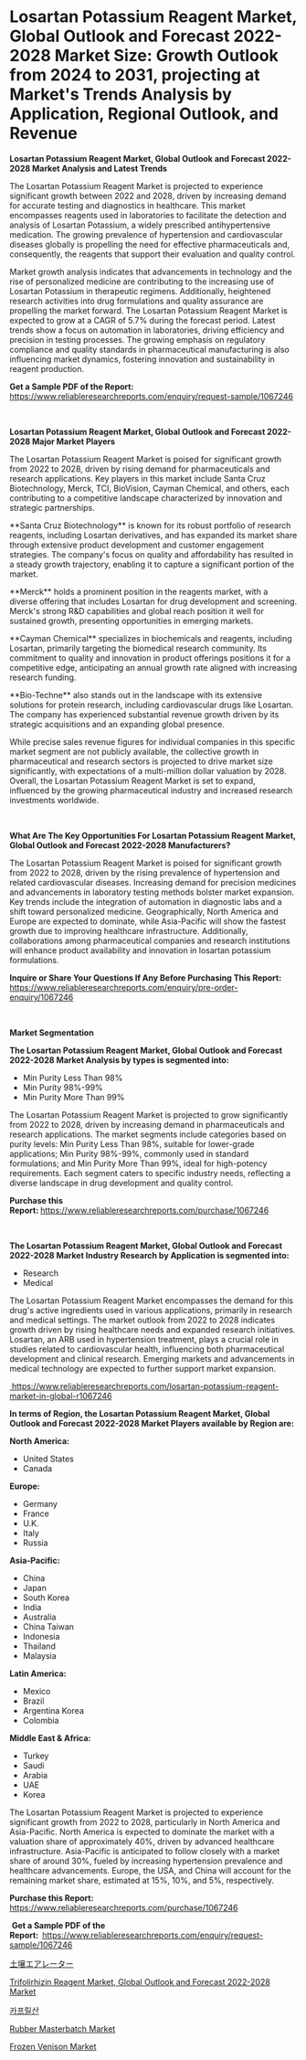 <p><h1>Losartan Potassium Reagent Market, Global Outlook and Forecast 2022-2028 Market Size: Growth Outlook from 2024 to 2031, projecting at Market's Trends Analysis by Application, Regional Outlook, and Revenue</h1></p><p><strong>Losartan Potassium Reagent Market, Global Outlook and Forecast 2022-2028 Market Analysis and Latest Trends</strong></p>
<p><p>The Losartan Potassium Reagent Market is projected to experience significant growth between 2022 and 2028, driven by increasing demand for accurate testing and diagnostics in healthcare. This market encompasses reagents used in laboratories to facilitate the detection and analysis of Losartan Potassium, a widely prescribed antihypertensive medication. The growing prevalence of hypertension and cardiovascular diseases globally is propelling the need for effective pharmaceuticals and, consequently, the reagents that support their evaluation and quality control.</p><p>Market growth analysis indicates that advancements in technology and the rise of personalized medicine are contributing to the increasing use of Losartan Potassium in therapeutic regimens. Additionally, heightened research activities into drug formulations and quality assurance are propelling the market forward. The Losartan Potassium Reagent Market is expected to grow at a CAGR of 5.7% during the forecast period. Latest trends show a focus on automation in laboratories, driving efficiency and precision in testing processes. The growing emphasis on regulatory compliance and quality standards in pharmaceutical manufacturing is also influencing market dynamics, fostering innovation and sustainability in reagent production.</p></p>
<p><strong>Get a Sample PDF of the Report:&nbsp;</strong> <a href="https://www.reliableresearchreports.com/enquiry/request-sample/1067246">https://www.reliableresearchreports.com/enquiry/request-sample/1067246</a></p>
<p>&nbsp;</p>
<p><strong>Losartan Potassium Reagent Market, Global Outlook and Forecast 2022-2028 Major Market Players</strong></p>
<p><p>The Losartan Potassium Reagent Market is poised for significant growth from 2022 to 2028, driven by rising demand for pharmaceuticals and research applications. Key players in this market include Santa Cruz Biotechnology, Merck, TCI, BioVision, Cayman Chemical, and others, each contributing to a competitive landscape characterized by innovation and strategic partnerships.</p><p>**Santa Cruz Biotechnology** is known for its robust portfolio of research reagents, including Losartan derivatives, and has expanded its market share through extensive product development and customer engagement strategies. The company's focus on quality and affordability has resulted in a steady growth trajectory, enabling it to capture a significant portion of the market.</p><p>**Merck** holds a prominent position in the reagents market, with a diverse offering that includes Losartan for drug development and screening. Merck's strong R&D capabilities and global reach position it well for sustained growth, presenting opportunities in emerging markets.</p><p>**Cayman Chemical** specializes in biochemicals and reagents, including Losartan, primarily targeting the biomedical research community. Its commitment to quality and innovation in product offerings positions it for a competitive edge, anticipating an annual growth rate aligned with increasing research funding.</p><p>**Bio-Techne** also stands out in the landscape with its extensive solutions for protein research, including cardiovascular drugs like Losartan. The company has experienced substantial revenue growth driven by its strategic acquisitions and an expanding global presence.</p><p>While precise sales revenue figures for individual companies in this specific market segment are not publicly available, the collective growth in pharmaceutical and research sectors is projected to drive market size significantly, with expectations of a multi-million dollar valuation by 2028. Overall, the Losartan Potassium Reagent Market is set to expand, influenced by the growing pharmaceutical industry and increased research investments worldwide.</p></p>
<p>&nbsp;</p>
<p><strong>What Are The Key Opportunities For Losartan Potassium Reagent Market, Global Outlook and Forecast 2022-2028 Manufacturers?</strong></p>
<p><p>The Losartan Potassium Reagent Market is poised for significant growth from 2022 to 2028, driven by the rising prevalence of hypertension and related cardiovascular diseases. Increasing demand for precision medicines and advancements in laboratory testing methods bolster market expansion. Key trends include the integration of automation in diagnostic labs and a shift toward personalized medicine. Geographically, North America and Europe are expected to dominate, while Asia-Pacific will show the fastest growth due to improving healthcare infrastructure. Additionally, collaborations among pharmaceutical companies and research institutions will enhance product availability and innovation in losartan potassium formulations.</p></p>
<p><strong>Inquire or Share Your Questions If Any Before Purchasing This Report:</strong> <a href="https://www.reliableresearchreports.com/enquiry/pre-order-enquiry/1067246">https://www.reliableresearchreports.com/enquiry/pre-order-enquiry/1067246</a></p>
<p>&nbsp;</p>
<p><strong>Market Segmentation</strong></p>
<p><strong>The Losartan Potassium Reagent Market, Global Outlook and Forecast 2022-2028 Market Analysis by types is segmented into:</strong></p>
<p><ul><li>Min Purity Less Than 98%</li><li>Min Purity 98%-99%</li><li>Min Purity More Than 99%</li></ul></p>
<p><p>The Losartan Potassium Reagent Market is projected to grow significantly from 2022 to 2028, driven by increasing demand in pharmaceuticals and research applications. The market segments include categories based on purity levels: Min Purity Less Than 98%, suitable for lower-grade applications; Min Purity 98%-99%, commonly used in standard formulations; and Min Purity More Than 99%, ideal for high-potency requirements. Each segment caters to specific industry needs, reflecting a diverse landscape in drug development and quality control.</p></p>
<p><strong>Purchase this Report:&nbsp;</strong><a href="https://www.reliableresearchreports.com/purchase/1067246">https://www.reliableresearchreports.com/purchase/1067246</a></p>
<p>&nbsp;</p>
<p><strong>The Losartan Potassium Reagent Market, Global Outlook and Forecast 2022-2028 Market Industry Research by Application is segmented into:</strong></p>
<p><ul><li>Research</li><li>Medical</li></ul></p>
<p><p>The Losartan Potassium Reagent Market encompasses the demand for this drug's active ingredients used in various applications, primarily in research and medical settings. The market outlook from 2022 to 2028 indicates growth driven by rising healthcare needs and expanded research initiatives. Losartan, an ARB used in hypertension treatment, plays a crucial role in studies related to cardiovascular health, influencing both pharmaceutical development and clinical research. Emerging markets and advancements in medical technology are expected to further support market expansion.</p></p>
<p><a href="https://www.reliableresearchreports.com/losartan-potassium-reagent-market-in-global-r1067246">&nbsp;https://www.reliableresearchreports.com/losartan-potassium-reagent-market-in-global-r1067246</a></p>
<p><strong>In terms of Region, the Losartan Potassium Reagent Market, Global Outlook and Forecast 2022-2028 Market Players available by Region are:</strong></p>
<p>
    <p> <strong> North America: </strong>
        <ul>
            <li>United States</li>
            <li>Canada</li>
        </ul>
        </p> 
    <p> <strong> Europe: </strong>
        <ul>
            <li>Germany</li>
            <li>France</li>
            <li>U.K.</li>
            <li>Italy</li>
            <li>Russia</li>
        </ul>
        </p> 
    <p> <strong> Asia-Pacific: </strong>
        <ul>
            <li>China</li>
            <li>Japan</li>
            <li>South Korea</li>
            <li>India</li>
            <li>Australia</li>
            <li>China Taiwan</li>
            <li>Indonesia</li>
            <li>Thailand</li>
            <li>Malaysia</li>
        </ul>
        </p> 
    <p> <strong> Latin America: </strong>
        <ul>
            <li>Mexico</li>
            <li>Brazil</li>
            <li>Argentina Korea</li>
            <li>Colombia</li>
        </ul>
        </p> 
    <p> <strong> Middle East & Africa: </strong>
        <ul>
            <li>Turkey</li>
            <li>Saudi</li>
            <li>Arabia</li>
            <li>UAE</li>
            <li>Korea</li>
        </ul>
    </p>
    </p>
<p><p>The Losartan Potassium Reagent Market is projected to experience significant growth from 2022 to 2028, particularly in North America and Asia-Pacific. North America is expected to dominate the market with a valuation share of approximately 40%, driven by advanced healthcare infrastructure. Asia-Pacific is anticipated to follow closely with a market share of around 30%, fueled by increasing hypertension prevalence and healthcare advancements. Europe, the USA, and China will account for the remaining market share, estimated at 15%, 10%, and 5%, respectively.</p></p>
<p><strong>Purchase this Report: </strong><a href="https://www.reliableresearchreports.com/purchase/1067246">https://www.reliableresearchreports.com/purchase/1067246</a></p>
<p>&nbsp;<strong>Get a Sample PDF of the Report:&nbsp;&nbsp;</strong><a href="https://www.reliableresearchreports.com/enquiry/request-sample/1067246">https://www.reliableresearchreports.com/enquiry/request-sample/1067246</a></p>
<p><strong></strong></p>
<p><p><a href="https://medium.com/@grarrity46/%E3%82%B0%E3%83%AD%E3%83%BC%E3%83%90%E3%83%AB%E5%9C%9F%E5%A3%8C%E3%82%A8%E3%82%A2%E3%83%AC%E3%83%BC%E3%82%BF%E3%83%BC%E5%B8%82%E5%A0%B4%E3%81%AF-2024%E5%B9%B4%E3%81%8B%E3%82%892031%E5%B9%B4%E3%81%AE%E6%9C%9F%E9%96%93%E3%81%AB%E3%82%8F%E3%81%9F%E3%82%8A-%E5%B9%B4%E5%B9%B3%E5%9D%87%E6%88%90%E9%95%B7%E7%8E%87-cagr-9-5-%E3%81%A7%E6%88%90%E9%95%B7%E3%81%99%E3%82%8B%E3%81%A8%E4%BA%88%E6%B8%AC%E3%81%95%E3%82%8C%E3%81%A6%E3%81%84%E3%81%BE%E3%81%99-49d3c32fed55">土壌エアレーター</a></p><p><a href="https://github.com/ChiragRP21/Market-Research-Report-List-6/blob/main/trifolirhizin-reagent-market-global-outlook-and-forecast-2022-2028-market.md">Trifolirhizin Reagent Market, Global Outlook and Forecast 2022-2028 Market</a></p><p><a href="https://medium.com/@wpzbonrg51/%EC%B9%B4%ED%94%84%EB%A6%B4%EC%82%B0-%EC%8B%9C%EC%9E%A5-%EB%8F%99%ED%96%A5-%EB%B0%8F-%EC%A0%84%EB%9E%B5%EC%A0%81-%EC%8B%9C%EC%9E%A5-%ED%86%B5%EC%B0%B0%EB%A0%A5-2024-2031-4950d0fe6ec8">카프릴산</a></p><p><a href="https://medium.com/@judypierce2022/market-forecasting-change-global-rubber-masterbatch-market-dynamics-and-future-trends-2024-ebdbe43bef58">Rubber Masterbatch Market</a></p><p><a href="https://www.linkedin.com/pulse/frozen-venison-industry-analysis-report-its-market-size-share-kgntf?trackingId=83fGCk4MQDmj%2BO8JMLIcOA%3D%3D">Frozen Venison Market</a></p></p>